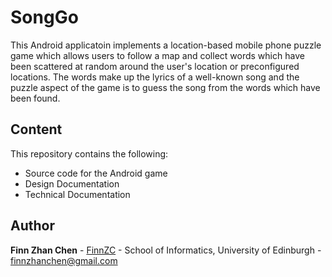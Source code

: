 # SongGo
This Android applicatoin implements a location-based mobile phone puzzle game which
allows users to follow a map and collect words which have been scattered at random
around the user's location or preconfigured locations. The words make up the lyrics of a
well-known song and the puzzle aspect of the game is to guess the song from the words
which have been found.

## Content
This repository contains the following:
* Source code for the Android game
* Design Documentation
* Technical Documentation

## Author
**Finn Zhan Chen** - [FinnZC](https://github.com/FinnZC) - School of Informatics, University of Edinburgh - finnzhanchen@gmail.com

